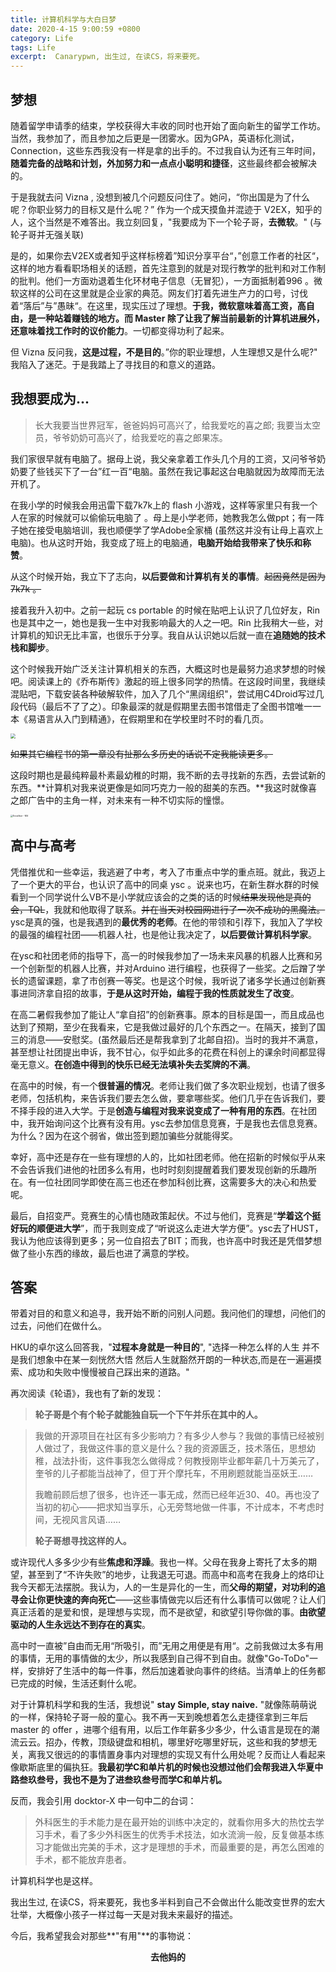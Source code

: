```yaml
---
title: 计算机科学与大白日梦
date: 2020-4-15 9:00:59 +0800
category: Life
tags: Life
excerpt:  Canarypwn, 出生过, 在读CS，将来要死。
---
```


## 梦想

随着留学申请季的结束，学校获得大丰收的同时也开始了面向新生的留学工作坊。当然，我参加了，而且参加之后更是一团雾水。因为GPA，英语标化测试，Connection，这些东西我没有一样是拿的出手的。不过我自认为还有三年时间，**随着完备的战略和计划，外加努力和一点点小聪明和捷径**，这些最终都会被解决的。

于是我就去问 Vizna , 没想到被几个问题反问住了。她问，“你出国是为了什么呢？你职业努力的目标又是什么呢？” 作为一个成天摸鱼并混迹于 V2EX，知乎的人，这个当然是不难答出。我立刻回复，"我要成为下一个轮子哥，**去微软**。" (与轮子哥并无强关联)

是的，如果你去V2EX或者知乎这样标榜着”知识分享平台“，”创意工作者的社区“，这样的地方看看职场相关的话题，首先注意到的就是对现行教学的批判和对工作制的批判。他们一方面劝退着生化环材电子信息（无冒犯），一方面抵制着996 。微软这样的公司在这里就是企业家的典范。网友们打着先进生产力的口号，讨伐着“落后”与”愚昧“。在这里，现实压过了理想。**于我，微软意味着高工资，高自由，是一种站着赚钱的地方。**而 Master 除了让我了解当前最新的计算机进展外，还意味着找工作时的**议价能力**。一切都变得功利了起来。

但 Vizna 反问我，**这是过程，不是目的**。”你的职业理想，人生理想又是什么呢?" 我陷入了迷茫。于是我踏上了寻找目的和意义的道路。

## 我想要成为...

> 长大我要当世界冠军，爸爸妈妈可高兴了，给我爱吃的喜之郎; 我要当太空员，爷爷奶奶可高兴了，给我爱吃的喜之郎果冻。

我们家很早就有电脑了。据母上说，我父亲拿着工作头几个月的工资，又问爷爷奶奶要了些钱买下了一台”红一百“电脑。虽然在我记事起这台电脑就因为故障而无法开机了。

在我小学的时候我会用迅雷下载7k7k上的 flash 小游戏，这样等家里只有我一个人在家的时候就可以偷偷玩电脑了 。母上是小学老师，她教我怎么做ppt；有一阵子她在接受电脑培训，我也顺便学了学Adobe全家桶 (虽然这并没有让母上喜欢上电脑)。也从这时开始，我变成了班上的电脑通，**电脑开始给我带来了快乐和称赞**。

从这个时候开始，我立下了志向，**以后要做和计算机有关的事情**。<del>起因竟然是因为7k7k 。</del>

接着我升入初中。之前一起玩 cs portable 的时候在贴吧上认识了几位好友，Rin也是其中之一，她也是我一生中对我影响最大的人之一吧。Rin 比我稍大一些，对计算机的知识无比丰富，也很乐于分享。我自从认识她以后就一直在**追随她的技术栈和脚步**。

这个时候我开始广泛关注计算机相关的东西，大概这时也是最努力追求梦想的时候吧。阅读课上的《乔布斯传》激起的班上很多同学的热情。在这段时间里，我继续混贴吧，下载安装各种破解软件，加入了几个“黑阔组织"，尝试用C4Droid写过几段代码（最后不了了之）。印象最深的就是假期里去图书馆借走了全图书馆唯一一本《易语言从入门到精通》，在假期里和在学校里时不时的看几页。

<img src="https://img14.360buyimg.com/n1/jfs/t1/58235/10/12313/254476/5d92e13fE8b02b9da/c84e33f2be071a70.jpg" style="zoom:50%;" />

<del>如果其它编程书的第一章没有扯那么多历史的话说不定我能读更多。</del>

这段时期也是最纯粹最朴素最幼稚的时期，我不断的去寻找新的东西，去尝试新的东西。**计算机对我来说更像是如同巧克力一般的甜美的东西。**我这时就像喜之郎广告中的主角一样，对未来有一种不切实际的憧憬。

<img src="https://rbr9dg.sn.files.1drv.com/y4mGIUYeFyVsY89Ur1OE88CR9aK-xuyodXh9pI8T1hFqL3syNKGv6XgU7bzj4cLh7ZEIigXFDamVTCyyRFjLGcSEKuy6_l5liXU-wwCq-5ItvC7rgjJ6mwhEYWdNmiuH5IOUhqXlvCACqzpqXL-XcCPACKcVjLGHVCpniyrZQLNWRdU7WhweZdcuwei3GOWWsBPyIVcvljB87T3QO6j-jYi3A?width=2036&amp;height=934&amp;cropmode=none" alt="Excalibur - Mili" style="zoom:25%;" />

## 高中与高考

凭借推优和一些幸运，我逃避了中考，考入了市重点中学的重点班。就此，我迈上了一个更大的平台，也认识了高中的同桌 ysc 。说来也巧，在新生群水群的时候看到一个同学说什么VB不是小学就应该会的之类的话的时候<del>结果发现他是真的会，TQL</del>，我就和他取得了联系。<del>并在当天对校园网进行了一次不成功的黑魔法。</del>ysc是真的强，也是我遇到的**最优秀的老师**。在他的带领和引荐下，我加入了学校的最强的编程社团——机器人社，也是他让我决定了，**以后要做计算机科学家**。

在ysc和社团老师的指导下，高一的时候我参加了一场未来风暴的机器人比赛和另一个创新型的机器人比赛，并对Arduino 进行编程，也获得了一些奖。之后蹭了学长的遗留课题，拿了市创赛一等奖。也是这个时候，我听说了诸多学长通过创新赛事进同济拿自招的故事，**于是从这时开始，编程于我的性质就发生了改变**。

在高二暑假我参加了能让人“拿自招”的创新赛事。原本的目标是国一，而且成品也达到了预期，至少在我看来，它是我做过最好的几个东西之一。在隔天，接到了国三的消息——安慰奖。(虽然最后还是帮我拿到了北邮自招)。当时的我并不满意，甚至想让社团提出申诉，我不甘心，似乎如此多的花费在科创上的课余时间都显得毫无意义。**在创造中得到的快乐已经无法填补失去奖牌的不满**。

在高中的时候，有一个**很普遍的情况**。老师让我们做了多次职业规划，也请了很多老师，包括机构，来告诉我们要去怎么做，要拿哪些奖。他们几乎在告诉我们，要不择手段的进入大学。于是**创造与编程对我来说变成了一种有用的东西**。在社团中，我开始询问这个比赛有没有用。ysc去参加信息竞赛，于是我也去信息竞赛。为什么？因为在这个弱省，做出签到题加骗些分就能得奖。

幸好，高中还是存在一些有理想的人的，比如社团老师。他在招新的时候似乎从来不会告诉我们进他的社团多么有用，也时时刻刻提醒着我们要发现创新的乐趣所在。有一位社团同学即使在高三也还在参加科创比赛，这需要多大的决心和热爱呢。

最后，自招变严。竞赛生的心情也随政策起伏。不过与他们，竞赛是“**学着这个挺好玩的顺便进大学**”，而于我则变成了“听说这么走进大学方便”。ysc去了HUST，我认为他应该得到更多；另一位自招去了BIT；而我，也许高中时我还是凭借梦想做了些小东西的缘故，最后也进了满意的学校。

## 答案

带着对目的和意义和追寻，我开始不断的问别人问题。我问他们的理想，问他们的过去，问他们在做什么。

HKU的卓尔这么回答我，"**过程本身就是一种目的**", "选择一种怎么样的人生 并不是我们想象中在某一刻恍然大悟 然后人生就豁然开朗的一种状态,而是在一遍遍摸索、成功和失败中慢慢被自己踩出来的道路。"

再次阅读《轮语》，我也有了新的发现：

> **轮子哥是个有个轮子就能独自玩一个下午并乐在其中的人。**

> 我做的开源项目在社区有多少影响力？有多少人参与？我做的事情已经被别人做过了，我做这件事的意义是什么？我的资源匮乏，技术落伍，思想幼稚，战法扑街，这件事我怎么做得成？何教授刚毕业都年薪几十万美元了，奎爷的儿子都能当战神了，但丁开个摩托车，不用刷题就能当巫妖王……
>
> 
>
> 我瞻前顾后想了很多，也许还一事无成，然而已经年近30、40。再也没了当初的初心——把求知当享乐，心无旁骛地做一件事，不计成本，不考虑时间，无视风言风语……
>
> 
>
> **轮子哥想寻找这样的人。**



或许现代人多多少少有些**焦虑和浮躁**。我也一样。父母在我身上寄托了太多的期望，甚至到了“不许失败”的地步，让我退无可退。而高中和高考在我身上的烙印让我今天都无法摆脱。我认为，人的一生是异化的一生，而**父母的期望，对功利的追寻会让你更快速的奔向死亡**——这些事情做完以后还有什么事情可以做呢？让人们真正活着的是爱和恨，是理想与实现，而不是欲望，和欲望引导你做的事。**由欲望驱动的人生永远达不到存在的真实**。

高中时一直被”自由而无用“所吸引，而”无用之用便是有用“。之前我做过太多有用的事情，无用的事情做的太少，所以我感到自己得不到自由。就像"Go-ToDo"一样，安排好了生活中的每一件事，然后加速着驶向事件的终结。当清单上的任务都已完成的时候，生活还剩什么呢。

对于计算机科学和我的生活，我想说" **stay Simple, stay naive.** "就像陈萌萌说的一样，保持轮子哥一般的童心。我不再一天到晚想着怎么走捷径拿到三年后 master 的 offer ，进哪个组有用，以后工作年薪多少多少，什么语言是现在的潮流云云。招办，传教，顶级键盘和相机，哪里好吃哪里好玩，这些和我的梦想无关，离我又很远的的事情置身事内对理想的实现又有什么用处呢？反而让人看起来像歇斯底里的偏执狂。**我最初学C和单片机的时候也没想过他们会帮我进入华夏中路叁玖叁号，我也不是为了进叁玖叁号而学C和单片机。**

反而，我会引用 docktor-X 中一句中二的台词：

> 外科医生的手术能力是在最开始的训练中决定的，就看你用多大的热忱去学习手术，看了多少外科医生的优秀手术技法，如水流淌一般，反复做基本练习才能做出完美的手术，这才是理想的手术，而最重要的是，再怎么困难的手术，都不能放弃患者。

计算机科学也是这样。

我出生过, 在读CS，将来要死，我也多半料到自己不会做出什么能改变世界的宏大壮举，大概像小孩子一样过每一天是对我未来最好的描述。

今后，我希望我会对那些**"有用"**的事物说：

<center><b>去他妈的</b></center>